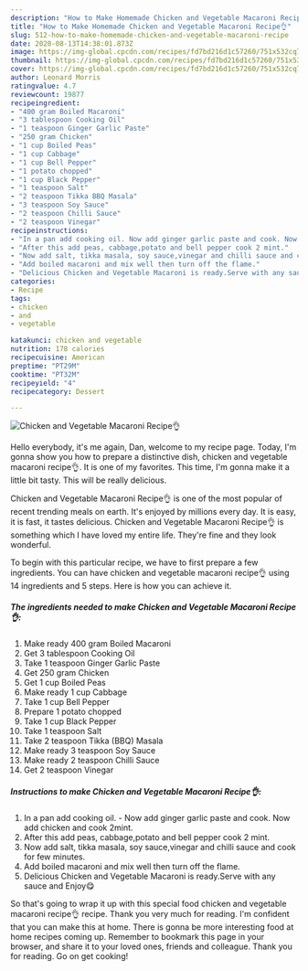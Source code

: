```yaml
---
description: "How to Make Homemade Chicken and Vegetable Macaroni Recipe👌"
title: "How to Make Homemade Chicken and Vegetable Macaroni Recipe👌"
slug: 512-how-to-make-homemade-chicken-and-vegetable-macaroni-recipe
date: 2020-08-13T14:38:01.873Z
image: https://img-global.cpcdn.com/recipes/fd7bd216d1c57260/751x532cq70/chicken-and-vegetable-macaroni-recipe👌-recipe-main-photo.jpg
thumbnail: https://img-global.cpcdn.com/recipes/fd7bd216d1c57260/751x532cq70/chicken-and-vegetable-macaroni-recipe👌-recipe-main-photo.jpg
cover: https://img-global.cpcdn.com/recipes/fd7bd216d1c57260/751x532cq70/chicken-and-vegetable-macaroni-recipe👌-recipe-main-photo.jpg
author: Leonard Morris
ratingvalue: 4.7
reviewcount: 19877
recipeingredient:
- "400 gram Boiled Macaroni"
- "3 tablespoon Cooking Oil"
- "1 teaspoon Ginger Garlic Paste"
- "250 gram Chicken"
- "1 cup Boiled Peas"
- "1 cup Cabbage"
- "1 cup Bell Pepper"
- "1 potato chopped"
- "1 cup Black Pepper"
- "1 teaspoon Salt"
- "2 teaspoon Tikka BBQ Masala"
- "3 teaspoon Soy Sauce"
- "2 teaspoon Chilli Sauce"
- "2 teaspoon Vinegar"
recipeinstructions:
- "In a pan add cooking oil. Now add ginger garlic paste and cook. Now add chicken and cook 2mint."
- "After this add peas, cabbage,potato and bell pepper cook 2 mint."
- "Now add salt, tikka masala, soy sauce,vinegar and chilli sauce and cook for few minutes."
- "Add boiled macaroni and mix well then turn off the flame."
- "Delicious Chicken and Vegetable Macaroni is ready.Serve with any sauce and Enjoy😋"
categories:
- Recipe
tags:
- chicken
- and
- vegetable

katakunci: chicken and vegetable 
nutrition: 178 calories
recipecuisine: American
preptime: "PT29M"
cooktime: "PT32M"
recipeyield: "4"
recipecategory: Dessert

---
```



![Chicken and Vegetable Macaroni Recipe👌](https://img-global.cpcdn.com/recipes/fd7bd216d1c57260/751x532cq70/chicken-and-vegetable-macaroni-recipe👌-recipe-main-photo.jpg)

Hello everybody, it's me again, Dan, welcome to my recipe page. Today, I'm gonna show you how to prepare a distinctive dish, chicken and vegetable macaroni recipe👌. It is one of my favorites. This time, I'm gonna make it a little bit tasty. This will be really delicious.

Chicken and Vegetable Macaroni Recipe👌 is one of the most popular of recent trending meals on earth. It's enjoyed by millions every day. It is easy, it is fast, it tastes delicious. Chicken and Vegetable Macaroni Recipe👌 is something which I have loved my entire life. They're fine and they look wonderful.




To begin with this particular recipe, we have to first prepare a few ingredients. You can have chicken and vegetable macaroni recipe👌 using 14 ingredients and 5 steps. Here is how you can achieve it.

<!--inarticleads1-->

##### The ingredients needed to make Chicken and Vegetable Macaroni Recipe👌:

1. Make ready 400 gram Boiled Macaroni
1. Get 3 tablespoon Cooking Oil
1. Take 1 teaspoon Ginger Garlic Paste
1. Get 250 gram Chicken
1. Get 1 cup Boiled Peas
1. Make ready 1 cup Cabbage
1. Take 1 cup Bell Pepper
1. Prepare 1 potato chopped
1. Take 1 cup Black Pepper
1. Take 1 teaspoon Salt
1. Take 2 teaspoon Tikka (BBQ) Masala
1. Make ready 3 teaspoon Soy Sauce
1. Make ready 2 teaspoon Chilli Sauce
1. Get 2 teaspoon Vinegar




<!--inarticleads2-->

##### Instructions to make Chicken and Vegetable Macaroni Recipe👌:

1. In a pan add cooking oil. - Now add ginger garlic paste and cook. Now add chicken and cook 2mint.
1. After this add peas, cabbage,potato and bell pepper cook 2 mint.
1. Now add salt, tikka masala, soy sauce,vinegar and chilli sauce and cook for few minutes.
1. Add boiled macaroni and mix well then turn off the flame.
1. Delicious Chicken and Vegetable Macaroni is ready.Serve with any sauce and Enjoy😋




So that's going to wrap it up with this special food chicken and vegetable macaroni recipe👌 recipe. Thank you very much for reading. I'm confident that you can make this at home. There is gonna be more interesting food at home recipes coming up. Remember to bookmark this page in your browser, and share it to your loved ones, friends and colleague. Thank you for reading. Go on get cooking!
